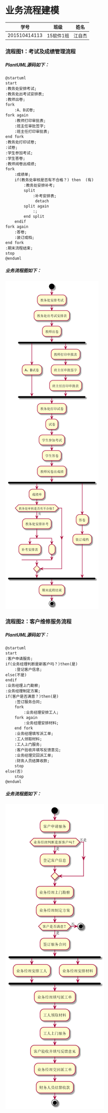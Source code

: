 # 业务流程建模
|学号|班级|姓名|
|:----------:|:-----:|:--------:|
|201510414113|15软件1班|江自杰|

### 流程图1：考试及成绩管理流程
##### PlantUML源码如下：
```
@startuml
start
:教务处安排考试;
:教务处出考试安排表;
:教师出卷;
fork
    :A、B试卷;
fork again
    :教师打印审批表;
    :班主任审批签字;
    :班主任打印审批表;
end fork
:教务处打印试卷;
:试卷;
:学生参加考试;
:学生答卷;
:教师阅卷出成绩;
fork
    :成绩单;
    if(教务处审核是否有不合格？) then  (有)
        :教务处安排补考;
        split
            :补考安排表;
             detach
        split again
            :;
        end split
    endif
fork again
    :答卷;
    :装订成档;
end fork
:期末流程结束;
stop
@enduml
```
##### 业务流程图如下：

![](./StudentTestSystem.png '描述')

### 流程图2：客户维修服务流程
##### PlantUML源码如下：
```
@startuml
start
:客户申请服务;
if(业务经理判断是新客户吗？)then(是)
    :登记客户信息;
else(不是)
endif
:业务经理上门勘察;
:业务经理制定方案;
if(客户是否满意？)then(是)
    :签订服务合同;
    fork
        :业务经理安排工人;
    fork again
        :业务经理安排材料;
    end fork
    :业务经理填写派工单;
    :工人领取材料;
    :工人上门服务;
    :客户验收并填写反馈意见;
    :业务经理交回派工单;
    :财务人员结算收款;
    stop
else(否)
    stop
@enduml
```
##### 业务流程图如下：
![](./UserMaintenance.png '描述')
